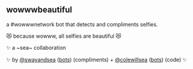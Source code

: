 wowwwbeautiful
----------------

a #wowwwnetwork bot that detects and compliments selfies.

😻 because wowww, all selfies are beautiful 😻

✨  a ~sea~ collaboration 

✨ by [@swayandsea](http://twitter.com/swayandsea) ([bots](http://sui.sexy)) (compliments) + [@colewillsea](http://twitter.com/colewillsea) ([bots](https://twitter.com/colewillsea/lists/my-robots/members)) (code) ✨
